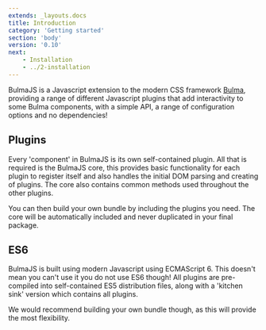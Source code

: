 ```yaml
---
extends: _layouts.docs
title: Introduction
category: 'Getting started'
section: 'body'
version: '0.10'
next:
    - Installation
    - ../2-installation
---
```


BulmaJS is a Javascript extension to the modern CSS framework [Bulma](bulma.io), providing a range of different Javascript plugins that add interactivity to some Bulma components, with a simple API, a range of configuration options and no dependencies!

## Plugins
Every 'component' in BulmaJS is its own self-contained plugin. All that is required is the BulmaJS core, this provides basic functionality for each plugin to register itself and also handles the initial DOM parsing and creating of plugins. The core also contains common methods used throughout the other plugins.

You can then build your own bundle by including the plugins you need. The core will be automatically included and never duplicated in your final package.

## ES6
BulmaJS is built using modern Javascript using ECMAScript 6. This doesn't mean you can't use it you do not use ES6 though! All plugins are pre-compiled into self-contained ES5 distribution files, along with a 'kitchen sink' version which contains all plugins.

We would recommend building your own bundle though, as this will provide the most flexibility.